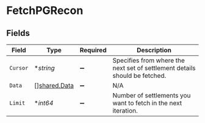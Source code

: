 # FetchPGRecon


## Fields

| Field                                                                      | Type                                                                       | Required                                                                   | Description                                                                |
| -------------------------------------------------------------------------- | -------------------------------------------------------------------------- | -------------------------------------------------------------------------- | -------------------------------------------------------------------------- |
| `Cursor`                                                                   | **string*                                                                  | :heavy_minus_sign:                                                         | Specifies from where the next set of settlement details should be fetched. |
| `Data`                                                                     | [][shared.Data](../../models/shared/data.md)                               | :heavy_minus_sign:                                                         | N/A                                                                        |
| `Limit`                                                                    | **int64*                                                                   | :heavy_minus_sign:                                                         | Number of settlements you want to fetch in the next iteration.             |